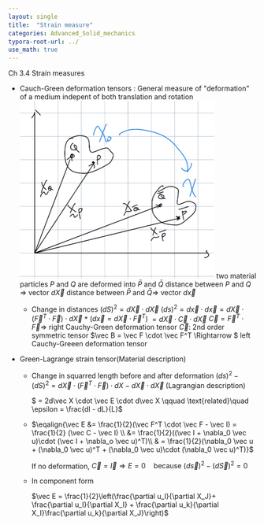 ```yaml
---
layout: single
title:  "Strain measure"
categories: Advanced_Solid_mechanics
typora-root-url: ../
use_math: true
---
```


Ch 3.4 Strain measures

- Cauch-Green deformation tensors :
  General measure of "deformation" of a medium indepent of both translation and rotation
  <img src="/images/2023-10-30-Strain measure/image-20231030203417905.png" alt="image-20231030203417905" style="zoom:50%;" />
  two material particles $P$ and $Q$ are deformed into $\bar{P}$ and $\bar{Q}$
  distance between $P$ and $Q$ $\Rightarrow$ vector $d\vec X$
  distance between $\bar{P}$ and $\bar{Q} \Rightarrow$ vector $d\vec x$
  - Change in distances
    $(dS)^2 = d\vec X \cdot d\vec X$
    $(ds)^2 = d\vec x \cdot d\vec x = d\vec X \cdot (\vec F^T \cdot \vec F) \cdot d\vec X$    &#42; $(d\vec x = d\vec X \cdot \vec F^T)$
    	   $= d\vec X \cdot \vec C \cdot d\vec X$
    $\vec C = \vec F^T \cdot \vec F \Rightarrow$ right Cauchy-Green deformation tensor
    $\vec C :$ 2nd order symmetric tensor
    $\vec B = \vec F \cdot \vec F^T \Rightarrow $ left Cauchy-Greeen deformation tensor

- Green-Lagrange strain tensor(Material description)

  - Change in squarred length before and after deformation
    $(ds)^2 - (dS)^2 = d\vec X \cdot (\vec F^T \cdot \vec F) \cdot dX - d\vec X \cdot d\vec X\; \text{(Lagrangian description)}$

    $ = 2d\vec X \cdot \vec E \cdot d\vec X \qquad \text{related}\quad  \epsilon = \frac{dl - dL}{L}$

  - $\eqalign{\vec E &= \frac{1}{2}(\vec F^T \cdot \vec F - \vec I) = \frac{1}{2} (\vec C - \vec I) \\
     &= \frac{1}{2}((\vec I + \nabla_0 \vec u)\cdot (\vec I + \nabla_o \vec u)^T)\\
    & = \frac{1}{2}(\nabla_0 \vec u + (\nabla_0 \vec u)^T + (\nabla_0 \vec u)\cdot (\nabla_0 \vec u)^T)}$

    If no deformation, $\vec C = \vec I \Rightarrow E = 0 \quad \text{because } (d\vec s)^2  - (d\vec S)^2 = 0$

  - In component form

    $\vec E = \frac{1}{2}\left(\frac{\partial u_I}{\partial X_J}+ \frac{\partial u_I}{\partial X_I} + \frac{\partial u_k}{\partial X_I}\frac{\partial u_k}{\partial X_J}\right)$